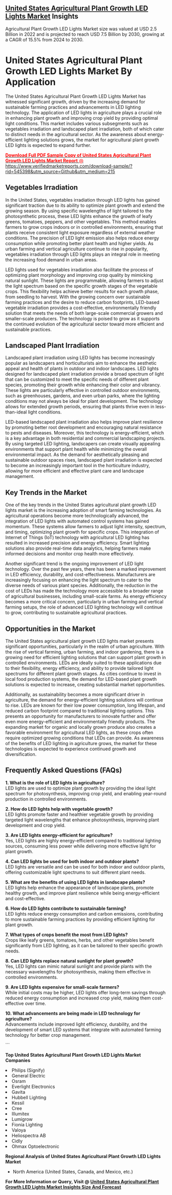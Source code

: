 <h2><a href="https://www.verifiedmarketreports.com/download-sample/?rid=545398&amp;utm_source=Github&amp;utm_medium=215" target="_blank">United States Agricultural Plant Growth LED Lights Market</a> Insights</h2><p>Agricultural Plant Growth LED Lights Market size was valued at USD 2.5 Billion in 2022 and is projected to reach USD 7.5 Billion by 2030, growing at a CAGR of 15.5% from 2024 to 2030.</p><p> <h1>United States Agricultural Plant Growth LED Lights Market By Application</h1> <p>The United States Agricultural Plant Growth LED Lights Market has witnessed significant growth, driven by the increasing demand for sustainable farming practices and advancements in LED lighting technology. The application of LED lights in agriculture plays a crucial role in enhancing plant growth and improving crop yield by providing optimal light conditions. This market includes various subsegments such as vegetables irradiation and landscaped plant irradiation, both of which cater to distinct needs in the agricultural sector. As the awareness about energy-efficient lighting solutions grows, the market for agricultural plant growth LED lights is expected to expand further. <a href="#"><p><span class=""><span style="color: #ff0000;"><strong>Download Full PDF Sample Copy of United States Agricultural Plant Growth LED Lights Market Report</strong> @ </span><a href="https://www.verifiedmarketreports.com/download-sample/?rid=545398&amp;utm_source=Github&amp;utm_medium=215" target="_blank">https://www.verifiedmarketreports.com/download-sample/?rid=545398&amp;utm_source=Github&amp;utm_medium=215</a></span></p></a></p> <h2>Vegetables Irradiation</h2> <p>In the United States, vegetables irradiation through LED lights has gained significant traction due to its ability to optimize plant growth and extend the growing season. By using specific wavelengths of light tailored to the photosynthetic process, these LED lights enhance the growth of leafy greens, tomatoes, peppers, and other vegetables. This method enables farmers to grow crops indoors or in controlled environments, ensuring that plants receive consistent light exposure regardless of external weather conditions. The precision of LED light emission also helps reduce energy consumption while promoting better plant health and higher yields. As urban farming and vertical agriculture continue to rise in popularity, vegetables irradiation through LED lights plays an integral role in meeting the increasing food demand in urban areas.</p> <p>LED lights used for vegetables irradiation also facilitate the process of optimizing plant morphology and improving crop quality by mimicking natural sunlight. These lights are programmable, allowing farmers to adjust the light spectrum based on the specific growth stages of the vegetable crops. This flexibility helps achieve better results for each growth phase, from seedling to harvest. With the growing concern over sustainable farming practices and the desire to reduce carbon footprints, LED-based vegetable irradiation provides a cost-effective, environmentally friendly solution that meets the needs of both large-scale commercial growers and smaller-scale producers. The technology is poised to grow as it supports the continued evolution of the agricultural sector toward more efficient and sustainable practices.</p> <h2>Landscaped Plant Irradiation</h2> <p>Landscaped plant irradiation using LED lights has become increasingly popular as landscapers and horticulturists aim to enhance the aesthetic appeal and health of plants in outdoor and indoor landscapes. LED lights designed for landscaped plant irradiation provide a broad spectrum of light that can be customized to meet the specific needs of different plant species, promoting their growth while enhancing their color and vibrancy. These lights are particularly effective in controlled outdoor environments, such as greenhouses, gardens, and even urban parks, where the lighting conditions may not always be ideal for plant development. The technology allows for extended growth periods, ensuring that plants thrive even in less-than-ideal light conditions.</p> <p>LED-based landscaped plant irradiation also helps improve plant resilience by promoting better root development and encouraging natural resistance to pests and diseases. Moreover, this technology is energy-efficient, which is a key advantage in both residential and commercial landscaping projects. By using targeted LED lighting, landscapers can create visually appealing environments that support plant health while minimizing the overall environmental impact. As the demand for aesthetically pleasing and sustainable outdoor spaces rises, landscaped plant irradiation is expected to become an increasingly important tool in the horticulture industry, allowing for more efficient and effective plant care and landscape management.</p> <h2>Key Trends in the Market</h2> <p>One of the key trends in the United States agricultural plant growth LED lights market is the increasing adoption of smart farming technologies. As agricultural operations become more technologically advanced, the integration of LED lights with automated control systems has gained momentum. These systems allow farmers to adjust light intensity, spectrum, and timing, optimizing plant growth for specific crops. This integration of Internet of Things (IoT) technology with agricultural LED lighting has resulted in increased precision and energy efficiency. Smart lighting solutions also provide real-time data analytics, helping farmers make informed decisions and monitor crop health more effectively.</p> <p>Another significant trend is the ongoing improvement of LED light technology. Over the past few years, there has been a marked improvement in LED efficiency, durability, and cost-effectiveness. Manufacturers are increasingly focusing on enhancing the light spectrum to cater to the diverse needs of various plant species. Additionally, the reduction in the cost of LEDs has made the technology more accessible to a broader range of agricultural businesses, including small-scale farms. As energy efficiency becomes a more critical concern, particularly in urban farming and vertical farming setups, the role of advanced LED lighting technology will continue to grow, contributing to sustainable agricultural practices.</p> <h2>Opportunities in the Market</h2> <p>The United States agricultural plant growth LED lights market presents significant opportunities, particularly in the realm of urban agriculture. With the rise of vertical farming, urban farming, and indoor gardening, there is a growing need for efficient lighting solutions that can support plant growth in controlled environments. LEDs are ideally suited to these applications due to their flexibility, energy efficiency, and ability to provide tailored light spectrums for different plant growth stages. As cities continue to invest in local food production systems, the demand for LED-based plant growth solutions is expected to increase, creating substantial market opportunities.</p> <p>Additionally, as sustainability becomes a more significant driver in agriculture, the demand for energy-efficient lighting solutions will continue to rise. LEDs are known for their low power consumption, long lifespan, and reduced carbon footprint compared to traditional lighting options. This presents an opportunity for manufacturers to innovate further and offer even more energy-efficient and environmentally friendly products. The expanding market for organic and locally grown produce also creates a favorable environment for agricultural LED lights, as these crops often require optimized growing conditions that LEDs can provide. As awareness of the benefits of LED lighting in agriculture grows, the market for these technologies is expected to experience continued growth and diversification.</p> <h2>Frequently Asked Questions (FAQs)</h2> <p><strong>1. What is the role of LED lights in agriculture?</strong><br> LED lights are used to optimize plant growth by providing the ideal light spectrum for photosynthesis, improving crop yield, and enabling year-round production in controlled environments.</p> <p><strong>2. How do LED lights help with vegetable growth?</strong><br> LED lights promote faster and healthier vegetable growth by providing targeted light wavelengths that enhance photosynthesis, improving plant development and crop yield.</p> <p><strong>3. Are LED lights energy-efficient for agriculture?</strong><br> Yes, LED lights are highly energy-efficient compared to traditional lighting sources, consuming less power while delivering more effective light for plant growth.</p> <p><strong>4. Can LED lights be used for both indoor and outdoor plants?</strong><br> LED lights are versatile and can be used for both indoor and outdoor plants, offering customizable light spectrums to suit different plant needs.</p> <p><strong>5. What are the benefits of using LED lights in landscape plants?</strong><br> LED lights help enhance the appearance of landscape plants, promote healthy growth, and improve plant resilience while being energy-efficient and cost-effective.</p> <p><strong>6. How do LED lights contribute to sustainable farming?</strong><br> LED lights reduce energy consumption and carbon emissions, contributing to more sustainable farming practices by providing efficient lighting for plant growth.</p> <p><strong>7. What types of crops benefit the most from LED lights?</strong><br> Crops like leafy greens, tomatoes, herbs, and other vegetables benefit significantly from LED lighting, as it can be tailored to their specific growth needs.</p> <p><strong>8. Can LED lights replace natural sunlight for plant growth?</strong><br> Yes, LED lights can mimic natural sunlight and provide plants with the necessary wavelengths for photosynthesis, making them effective in controlled environments.</p> <p><strong>9. Are LED lights expensive for small-scale farmers?</strong><br> While initial costs may be higher, LED lights offer long-term savings through reduced energy consumption and increased crop yield, making them cost-effective over time.</p> <p><strong>10. What advancements are being made in LED technology for agriculture?</strong><br> Advancements include improved light efficiency, durability, and the development of smart LED systems that integrate with automated farming technology for better crop management.</p> ```</p><p><strong>Top United States Agricultural Plant Growth LED Lights Market Companies</strong></p><div data-test-id=""><p><li>Philips (Signify)</li><li> General Electric</li><li> Osram</li><li> Everlight Electronics</li><li> Gavita</li><li> Hubbell Lighting</li><li> Kessil</li><li> Cree</li><li> Illumitex</li><li> Lumigrow</li><li> Fionia Lighting</li><li> Valoya</li><li> Heliospectra AB</li><li> Cidly</li><li> Ohmax Optoelectronic</li></p><div><strong>Regional Analysis of&nbsp;United States Agricultural Plant Growth LED Lights Market</strong></div><ul><li dir="ltr"><p dir="ltr">North America&nbsp;(United States, Canada, and Mexico, etc.)</p></li></ul><p><strong>For More Information or Query, Visit @&nbsp;</strong><strong><a href="https://www.verifiedmarketreports.com/product/agricultural-plant-growth-led-lights-market-size-and-forecast/?utm_source=Github&amp;utm_medium=215" target="_blank">United States Agricultural Plant Growth LED Lights Market Insights Size And Forecast</a></strong></p></div>
